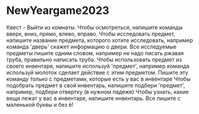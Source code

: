 # NewYeargame2023
Квест - Выйти из комнаты.
Чтобы осмотреться, напишите команды вверх, вниз, прямо, влево, вправо.
Чтобы исследовать предмет, напишите название предмета, которого хотите исследовать, например команда 'дверь' скажет информацию о двери.
Все исследуемые предметы пишите одним словом, например не надо писать ржавая труба, правильно написать труба.
Чтобы использовать предмет из своего инвентаря, напишите используй 'предмет', например команда используй молоток сделает действие с этим предметом.
Пишите эту команду только с предметами, которые есть у вас в инвентаре
Чтобы подобрать предмет в свой инвентарь, напишите подбери 'предмет', например, подбери отвертку (в нужном падеже)
Чтобы узнать, какие вещи лежат у вас в инвентаре, напишите инвентарь.
Все пишите с маленькой буквы и без ё!
